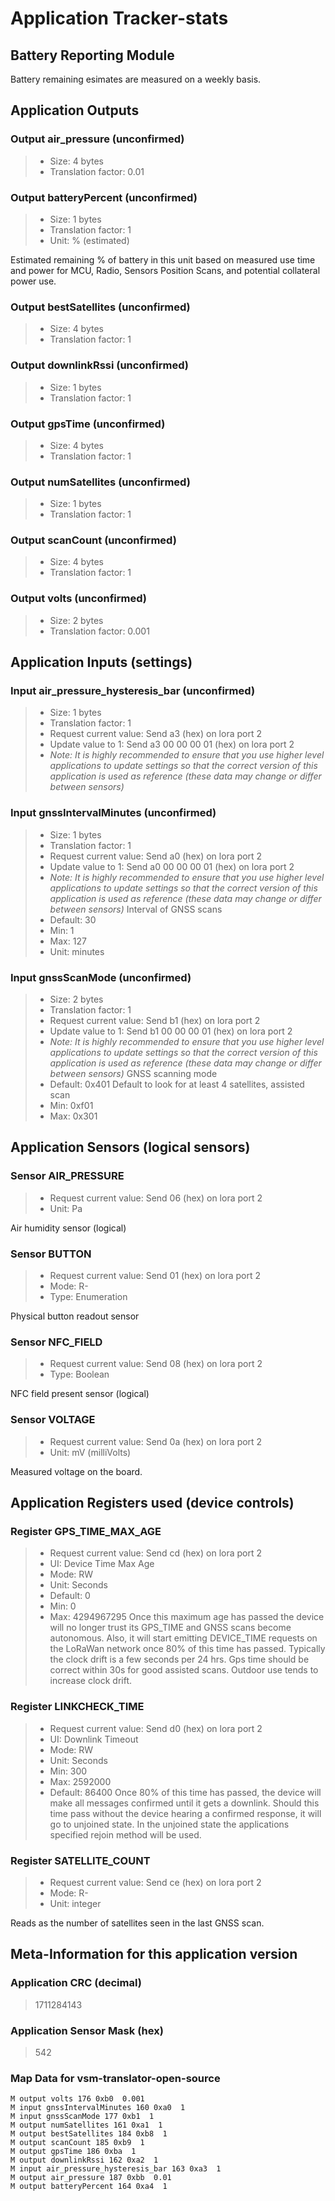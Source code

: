 
# Application Tracker-stats


## Battery Reporting Module

Battery remaining esimates are measured on a weekly basis.


## Application Outputs


### Output air_pressure (unconfirmed)

> - Size: 4 bytes
> - Translation factor: 0.01

### Output batteryPercent (unconfirmed)

> - Size: 1 bytes
> - Translation factor: 1
> - Unit: % (estimated)

Estimated remaining % of battery in this unit based on measured use time and power for MCU, Radio, Sensors
Position Scans, and potential collateral power use.


### Output bestSatellites (unconfirmed)

> - Size: 4 bytes
> - Translation factor: 1

### Output downlinkRssi (unconfirmed)

> - Size: 1 bytes
> - Translation factor: 1

### Output gpsTime (unconfirmed)

> - Size: 4 bytes
> - Translation factor: 1

### Output numSatellites (unconfirmed)

> - Size: 1 bytes
> - Translation factor: 1

### Output scanCount (unconfirmed)

> - Size: 4 bytes
> - Translation factor: 1

### Output volts (unconfirmed)

> - Size: 2 bytes
> - Translation factor: 0.001

## Application Inputs (settings)


### Input air_pressure_hysteresis_bar (unconfirmed)

> - Size: 1 bytes
> - Translation factor: 1
> - Request current value: Send a3 (hex) on lora port 2
> - Update value to 1: Send a3 00 00 00 01 (hex) on lora port 2
> - *Note: It is highly recommended to ensure that you use higher level applications to update settings so that the correct version of this application is used as reference (these data may change or differ between sensors)*

### Input gnssIntervalMinutes (unconfirmed)

> - Size: 1 bytes
> - Translation factor: 1
> - Request current value: Send a0 (hex) on lora port 2
> - Update value to 1: Send a0 00 00 00 01 (hex) on lora port 2
> - *Note: It is highly recommended to ensure that you use higher level applications to update settings so that the correct version of this application is used as reference (these data may change or differ between sensors)*
Interval of GNSS scans
> - Default: 30
> - Min: 1
> - Max: 127
> - Unit: minutes

### Input gnssScanMode (unconfirmed)

> - Size: 2 bytes
> - Translation factor: 1
> - Request current value: Send b1 (hex) on lora port 2
> - Update value to 1: Send b1 00 00 00 01 (hex) on lora port 2
> - *Note: It is highly recommended to ensure that you use higher level applications to update settings so that the correct version of this application is used as reference (these data may change or differ between sensors)*
GNSS scanning mode
> - Default: 0x401 Default to look for at least 4 satellites, assisted scan
> - Min: 0xf01
> - Max: 0x301

## Application Sensors (logical sensors)


### Sensor AIR_PRESSURE

> - Request current value: Send 06 (hex) on lora port 2
> - Unit: Pa

Air humidity sensor (logical)


### Sensor BUTTON

> - Request current value: Send 01 (hex) on lora port 2
> - Mode: R-
> - Type: Enumeration

Physical button readout sensor


### Sensor NFC_FIELD

> - Request current value: Send 08 (hex) on lora port 2
> - Type: Boolean

NFC field present sensor (logical)


### Sensor VOLTAGE

> - Request current value: Send 0a (hex) on lora port 2
> - Unit: mV (milliVolts)

Measured voltage on the board.

## Application Registers used (device controls)


### Register GPS_TIME_MAX_AGE

> - Request current value: Send cd (hex) on lora port 2
> - UI:   Device Time Max Age
> - Mode: RW
> - Unit: Seconds
> - Default: 0
> - Min: 0
> - Max: 4294967295
Once this maximum age has passed the device will no longer trust its GPS_TIME and GNSS scans become autonomous.
Also, it will start emitting DEVICE_TIME requests on the LoRaWan network once 80% of this time has passed.
Typically the clock drift is a few seconds per 24 hrs. Gps time should be correct within 30s for good assisted scans.
Outdoor use tends to increase clock drift.


### Register LINKCHECK_TIME

> - Request current value: Send d0 (hex) on lora port 2
> - UI:   Downlink Timeout
> - Mode: RW
> - Unit: Seconds
> - Min: 300
> - Max: 2592000
> - Default: 86400
Once 80% of this time has passed, the device will make all messages confirmed until it gets a downlink.
Should this time pass without the device hearing a confirmed response, it will go to unjoined state.
In the unjoined state the applications specified rejoin method will be used.


### Register SATELLITE_COUNT

> - Request current value: Send ce (hex) on lora port 2
> - Mode: R-
> - Unit: integer

Reads as the number of satellites seen in the last GNSS scan.


## Meta-Information for this application version



### Application CRC (decimal)

 > 1711284143

### Application Sensor Mask (hex)

 > 542

### Map Data for vsm-translator-open-source

```
M output volts 176 0xb0  0.001
M input gnssIntervalMinutes 160 0xa0  1
M input gnssScanMode 177 0xb1  1
M output numSatellites 161 0xa1  1
M output bestSatellites 184 0xb8  1
M output scanCount 185 0xb9  1
M output gpsTime 186 0xba  1
M output downlinkRssi 162 0xa2  1
M input air_pressure_hysteresis_bar 163 0xa3  1
M output air_pressure 187 0xbb  0.01
M output batteryPercent 164 0xa4  1

```

